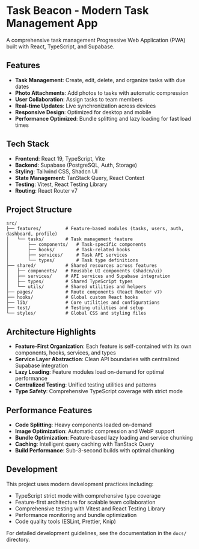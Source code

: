 # Task Beacon - Modern Task Management App

A comprehensive task management Progressive Web Application (PWA) built with React, TypeScript, and
Supabase.

## Features

- **Task Management**: Create, edit, delete, and organize tasks with due dates
- **Photo Attachments**: Add photos to tasks with automatic compression
- **User Collaboration**: Assign tasks to team members
- **Real-time Updates**: Live synchronization across devices
- **Responsive Design**: Optimized for desktop and mobile
- **Performance Optimized**: Bundle splitting and lazy loading for fast load times

## Tech Stack

- **Frontend**: React 19, TypeScript, Vite
- **Backend**: Supabase (PostgreSQL, Auth, Storage)
- **Styling**: Tailwind CSS, Shadcn UI
- **State Management**: TanStack Query, React Context
- **Testing**: Vitest, React Testing Library
- **Routing**: React Router v7

## Project Structure

```
src/
├── features/         # Feature-based modules (tasks, users, auth, dashboard, profile)
│   └── tasks/        # Task management feature
│       ├── components/   # Task-specific components
│       ├── hooks/        # Task-related hooks
│       ├── services/     # Task API services
│       └── types/        # Task type definitions
├── shared/           # Shared resources across features
│   ├── components/   # Reusable UI components (shadcn/ui)
│   ├── services/     # API services and Supabase integration
│   ├── types/        # Shared TypeScript types
│   └── utils/        # Shared utilities and helpers
├── pages/            # Route components (React Router v7)
├── hooks/            # Global custom React hooks
├── lib/              # Core utilities and configurations
├── test/             # Testing utilities and setup
└── styles/           # Global CSS and styling files
```

## Architecture Highlights

- **Feature-First Organization**: Each feature is self-contained with its own components, hooks,
  services, and types
- **Service Layer Abstraction**: Clean API boundaries with centralized Supabase integration
- **Lazy Loading**: Feature modules load on-demand for optimal performance
- **Centralized Testing**: Unified testing utilities and patterns
- **Type Safety**: Comprehensive TypeScript coverage with strict mode

## Performance Features

- **Code Splitting**: Heavy components loaded on-demand
- **Image Optimization**: Automatic compression and WebP support
- **Bundle Optimization**: Feature-based lazy loading and service chunking
- **Caching**: Intelligent query caching with TanStack Query
- **Build Performance**: Sub-3-second builds with optimal chunking

## Development

This project uses modern development practices including:

- TypeScript strict mode with comprehensive type coverage
- Feature-first architecture for scalable team collaboration
- Comprehensive testing with Vitest and React Testing Library
- Performance monitoring and bundle optimization
- Code quality tools (ESLint, Prettier, Knip)

For detailed development guidelines, see the documentation in the `docs/` directory.
